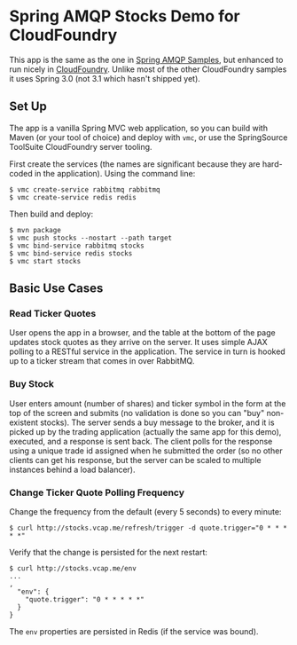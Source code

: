 # Spring AMQP Stocks Demo for CloudFoundry

This app is the same as the one in [Spring AMQP
Samples](http://github.com/SpringSource/spring-amqp-samples), but
enhanced to run nicely in [CloudFoundry](http://cloudfoundry.com).
Unlike most of the other CloudFoundry samples it uses Spring 3.0 (not
3.1 which hasn't shipped yet).

## Set Up

The app is a vanilla Spring MVC web application, so you can build with
Maven (or your tool of choice) and deploy with `vmc`, or use the
SpringSource ToolSuite CloudFoundry server tooling.

First create the services (the names are significant because they are
hard-coded in the application).  Using the command line:

    $ vmc create-service rabbitmq rabbitmq
    $ vmc create-service redis redis

Then build and deploy:

    $ mvn package
    $ vmc push stocks --nostart --path target
    $ vmc bind-service rabbitmq stocks
    $ vmc bind-service redis stocks
    $ vmc start stocks

## Basic Use Cases

### Read Ticker Quotes

User opens the app in a browser, and the table at the bottom of the
page updates stock quotes as they arrive on the server.  It uses
simple AJAX polling to a RESTful service in the application.  The
service in turn is hooked up to a ticker stream that comes in over
RabbitMQ.  

### Buy Stock

User enters amount (number of shares) and ticker symbol in the form at
the top of the screen and submits (no validation is done so you can
"buy" non-existent stocks).  The server sends a buy message to the
broker, and it is picked up by the trading application (actually the
same app for this demo), executed, and a response is sent back.  The
client polls for the response using a unique trade id assigned when he
submitted the order (so no other clients can get his response, but the
server can be scaled to multiple instances behind a load balancer).

### Change Ticker Quote Polling Frequency

Change the frequency from the default (every 5 seconds) to every minute:

    $ curl http://stocks.vcap.me/refresh/trigger -d quote.trigger="0 * * * * *"

Verify that the change is persisted for the next restart:

    $ curl http://stocks.vcap.me/env
    ...
    ,
      "env": {
        "quote.trigger": "0 * * * * *"
      }
    }

The `env` properties are persisted in Redis (if the service was
bound).

